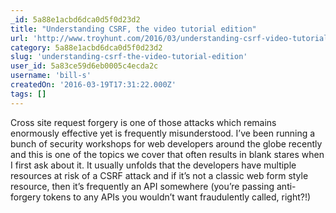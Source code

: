 ```yaml
---
_id: 5a88e1acbd6dca0d5f0d23d2
title: "Understanding CSRF, the video tutorial edition"
url: 'http://www.troyhunt.com/2016/03/understanding-csrf-video-tutorial.html'
category: 5a88e1acbd6dca0d5f0d23d2
slug: 'understanding-csrf-the-video-tutorial-edition'
user_id: 5a83ce59d6eb0005c4ecda2c
username: 'bill-s'
createdOn: '2016-03-19T17:31:22.000Z'
tags: []
---
```


Cross site request forgery is one of those attacks which remains enormously effective yet is frequently misunderstood. I’ve been running a bunch of security workshops for web developers around the globe recently and this is one of the topics we cover that often results in blank stares when I first ask about it. It usually unfolds that the developers have multiple resources at risk of a CSRF attack and if it’s not a classic web form style resource, then it’s frequently an API somewhere (you’re passing anti-forgery tokens to any APIs you wouldn’t want fraudulently called, right?!)
